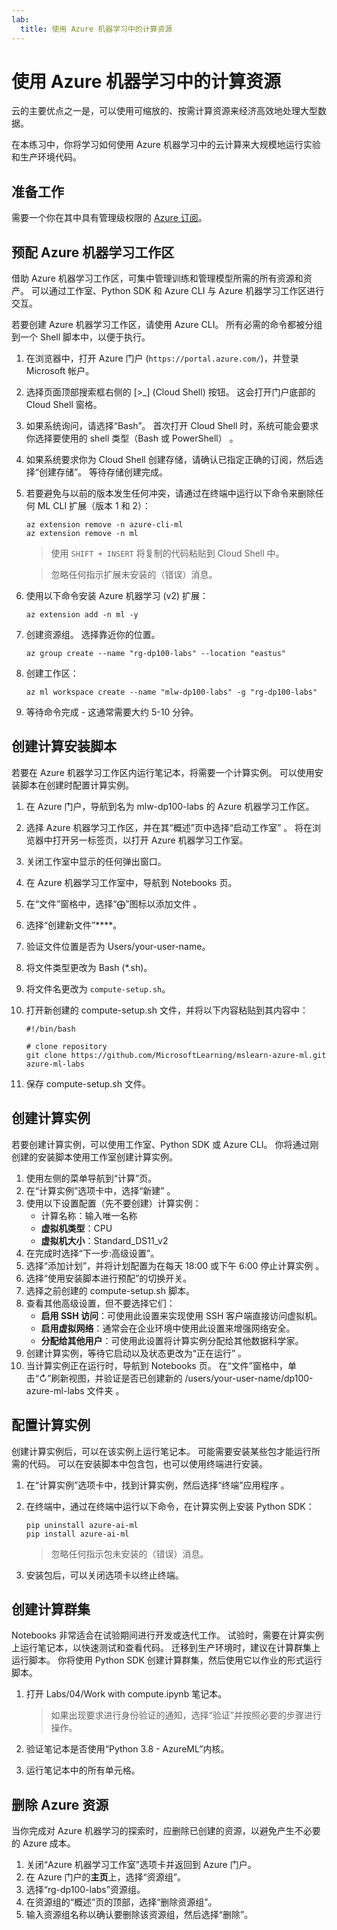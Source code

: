 ```yaml
---
lab:
  title: 使用 Azure 机器学习中的计算资源
---
```


# 使用 Azure 机器学习中的计算资源

云的主要优点之一是，可以使用可缩放的、按需计算资源来经济高效地处理大型数据。

在本练习中，你将学习如何使用 Azure 机器学习中的云计算来大规模地运行实验和生产环境代码。

## 准备工作

需要一个你在其中具有管理级权限的 [Azure 订阅](https://azure.microsoft.com/free?azure-portal=true)。

## 预配 Azure 机器学习工作区

借助 Azure 机器学习工作区，可集中管理训练和管理模型所需的所有资源和资产。 可以通过工作室、Python SDK 和 Azure CLI 与 Azure 机器学习工作区进行交互。

若要创建 Azure 机器学习工作区，请使用 Azure CLI。 所有必需的命令都被分组到一个 Shell 脚本中，以便于执行。

1. 在浏览器中，打开 Azure 门户 (`https://portal.azure.com/`)，并登录 Microsoft 帐户。
1. 选择页面顶部搜索框右侧的 \[>_] (Cloud Shell) 按钮。 这会打开门户底部的 Cloud Shell 窗格。
1. 如果系统询问，请选择“Bash”。 首次打开 Cloud Shell 时，系统可能会要求你选择要使用的 shell 类型（Bash 或 PowerShell） 。
1. 如果系统要求你为 Cloud Shell 创建存储，请确认已指定正确的订阅，然后选择“创建存储”。 等待存储创建完成。
1. 若要避免与以前的版本发生任何冲突，请通过在终端中运行以下命令来删除任何 ML CLI 扩展（版本 1 和 2）：

    ```azurecli
    az extension remove -n azure-cli-ml
    az extension remove -n ml
    ```

    > 使用 `SHIFT + INSERT` 将复制的代码粘贴到 Cloud Shell 中。

    > 忽略任何指示扩展未安装的（错误）消息。

1. 使用以下命令安装 Azure 机器学习 (v2) 扩展：
    
    ```azurecli
    az extension add -n ml -y
    ```

1. 创建资源组。 选择靠近你的位置。

    ```azurecli
    az group create --name "rg-dp100-labs" --location "eastus"
    ```

1. 创建工作区：

    ```azurecli
    az ml workspace create --name "mlw-dp100-labs" -g "rg-dp100-labs"
    ```

1. 等待命令完成 - 这通常需要大约 5-10 分钟。

## 创建计算安装脚本

若要在 Azure 机器学习工作区内运行笔记本，将需要一个计算实例。 可以使用安装脚本在创建时配置计算实例。

1. 在 Azure 门户，导航到名为 mlw-dp100-labs 的 Azure 机器学习工作区。
1. 选择 Azure 机器学习工作区，并在其“概述”页中选择“启动工作室” 。 将在浏览器中打开另一标签页，以打开 Azure 机器学习工作室。
1. 关闭工作室中显示的任何弹出窗口。
1. 在 Azure 机器学习工作室中，导航到 Notebooks 页。
1. 在“文件”窗格中，选择“&#10753;”图标以添加文件 。
1. 选择“创建新文件”****。
1. 验证文件位置是否为 Users/your-user-name。
1. 将文件类型更改为 Bash (*.sh)。
1. 将文件名更改为 `compute-setup.sh`。
1. 打开新创建的 compute-setup.sh 文件，并将以下内容粘贴到其内容中：

    ```azurecli
    #!/bin/bash

    # clone repository
    git clone https://github.com/MicrosoftLearning/mslearn-azure-ml.git azure-ml-labs
    ```

1. 保存 compute-setup.sh 文件。

## 创建计算实例

若要创建计算实例，可以使用工作室、Python SDK 或 Azure CLI。 你将通过刚创建的安装脚本使用工作室创建计算实例。

1. 使用左侧的菜单导航到“计算”页。
1. 在“计算实例”选项卡中，选择“新建” 。
1. 使用以下设置配置（先不要创建）计算实例： 
    - 计算名称：输入唯一名称
    - **虚拟机类型**：CPU
    - **虚拟机大小**：Standard_DS11_v2
1. 在完成时选择“下一步:高级设置”。
1. 选择“添加计划”，并将计划配置为在每天 18:00 或下午 6:00 停止计算实例   。
1. 选择“使用安装脚本进行预配”的切换开关。
1. 选择之前创建的 compute-setup.sh 脚本。
1. 查看其他高级设置，但不要选择它们：
    - **启用 SSH 访问**：可使用此设置来实现使用 SSH 客户端直接访问虚拟机。
    - **启用虚拟网络**：通常会在企业环境中使用此设置来增强网络安全。
    - **分配给其他用户**：可使用此设置将计算实例分配给其他数据科学家。
1. 创建计算实例，等待它启动以及状态更改为“正在运行” 。
1. 当计算实例正在运行时，导航到 Notebooks 页。 在“文件”窗格中，单击“&#8635;”刷新视图，并验证是否已创建新的 /users/your-user-name/dp100-azure-ml-labs 文件夹  。

## 配置计算实例

创建计算实例后，可以在该实例上运行笔记本。 可能需要安装某些包才能运行所需的代码。 可以在安装脚本中包含包，也可以使用终端进行安装。

1. 在“计算实例”选项卡中，找到计算实例，然后选择“终端”应用程序 。
1. 在终端中，通过在终端中运行以下命令，在计算实例上安装 Python SDK：

    ```
    pip uninstall azure-ai-ml
    pip install azure-ai-ml
    ```

    > 忽略任何指示包未安装的（错误）消息。

1. 安装包后，可以关闭选项卡以终止终端。

## 创建计算群集

Notebooks 非常适合在试验期间进行开发或迭代工作。 试验时，需要在计算实例上运行笔记本，以快速测试和查看代码。 迁移到生产环境时，建议在计算群集上运行脚本。 你将使用 Python SDK 创建计算群集，然后使用它以作业的形式运行脚本。

1. 打开 Labs/04/Work with compute.ipynb 笔记本。

    > 如果出现要求进行身份验证的通知，选择“验证”并按照必要的步骤进行操作。

1. 验证笔记本是否使用“Python 3.8 - AzureML”内核。
1. 运行笔记本中的所有单元格。

## 删除 Azure 资源

当你完成对 Azure 机器学习的探索时，应删除已创建的资源，以避免产生不必要的 Azure 成本。

1. 关闭“Azure 机器学习工作室”选项卡并返回到 Azure 门户。
1. 在 Azure 门户的**主页**上，选择“资源组”。
1. 选择“rg-dp100-labs”资源组。
1. 在资源组的“概述”页的顶部，选择“删除资源组”。
1. 输入资源组名称以确认要删除该资源组，然后选择“删除”。
